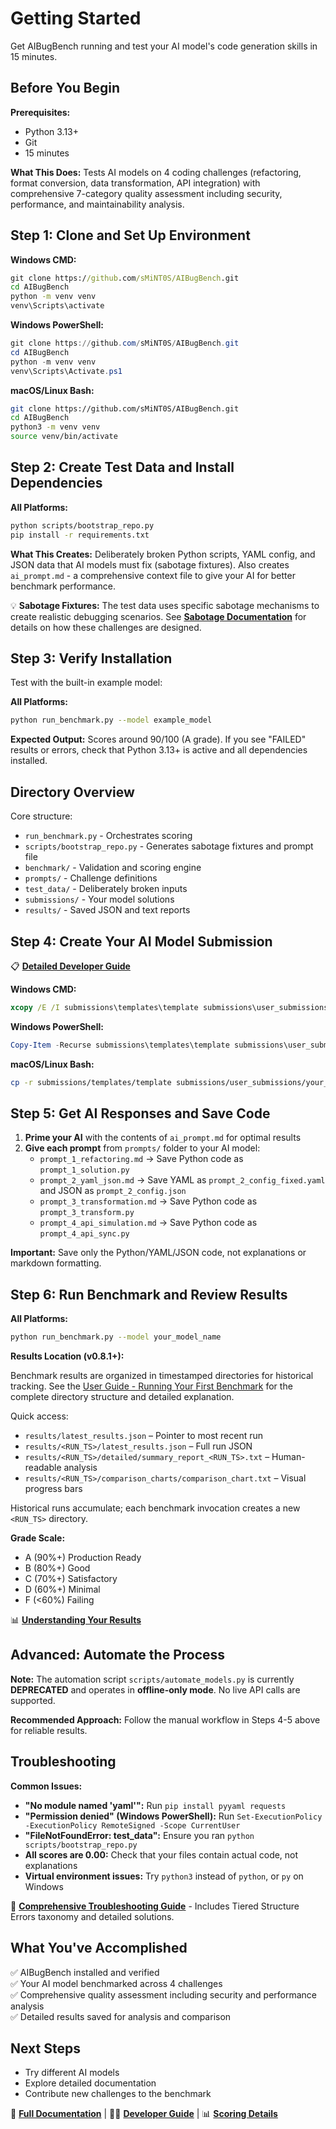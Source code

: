 # Getting Started

Get AIBugBench running and test your AI model's code generation skills in 15 minutes.

## Before You Begin

**Prerequisites:**

- Python 3.13+
- Git
- 15 minutes

**What This Does:** Tests AI models on 4 coding challenges (refactoring, format conversion, data transformation, API integration) with comprehensive 7-category quality assessment including security, performance, and maintainability analysis.

## Step 1: Clone and Set Up Environment

**Windows CMD:**

```cmd
git clone https://github.com/sMiNT0S/AIBugBench.git
cd AIBugBench
python -m venv venv
venv\Scripts\activate
```

**Windows PowerShell:**

```powershell
git clone https://github.com/sMiNT0S/AIBugBench.git
cd AIBugBench
python -m venv venv
venv\Scripts\Activate.ps1
```

**macOS/Linux Bash:**

```bash
git clone https://github.com/sMiNT0S/AIBugBench.git
cd AIBugBench
python3 -m venv venv
source venv/bin/activate
```

## Step 2: Create Test Data and Install Dependencies

**All Platforms:**

```bash
python scripts/bootstrap_repo.py
pip install -r requirements.txt
```

**What This Creates:** Deliberately broken Python scripts, YAML config, and JSON data that AI models must fix (sabotage fixtures). Also creates `ai_prompt.md` - a comprehensive context file to give your AI for better benchmark performance.

💡 **Sabotage Fixtures:** The test data uses specific sabotage mechanisms to create realistic debugging scenarios. See **[Sabotage Documentation](sabotage-notes.md)** for details on how these challenges are designed.

## Step 3: Verify Installation

Test with the built-in example model:

**All Platforms:**

```bash
python run_benchmark.py --model example_model
```

**Expected Output:** Scores around 90/100 (A grade). If you see "FAILED" results or errors, check that Python 3.13+ is active and all dependencies installed.

## Directory Overview

Core structure:

- `run_benchmark.py` - Orchestrates scoring
- `scripts/bootstrap_repo.py` - Generates sabotage fixtures and prompt file
- `benchmark/` - Validation and scoring engine
- `prompts/` - Challenge definitions
- `test_data/` - Deliberately broken inputs
- `submissions/` - Your model solutions
- `results/` - Saved JSON and text reports

## Step 4: Create Your AI Model Submission

📋 **[Detailed Developer Guide](developer-guide.md)**

**Windows CMD:**

```cmd
xcopy /E /I submissions\templates\template submissions\user_submissions\your_model_name
```

**Windows PowerShell:**

```powershell
Copy-Item -Recurse submissions\templates\template submissions\user_submissions\your_model_name
```

**macOS/Linux Bash:**

```bash
cp -r submissions/templates/template submissions/user_submissions/your_model_name
```

## Step 5: Get AI Responses and Save Code

1. **Prime your AI** with the contents of `ai_prompt.md` for optimal results
2. **Give each prompt** from `prompts/` folder to your AI model:
   - `prompt_1_refactoring.md` → Save Python code as `prompt_1_solution.py`
   - `prompt_2_yaml_json.md` → Save YAML as `prompt_2_config_fixed.yaml` and JSON as `prompt_2_config.json`
   - `prompt_3_transformation.md` → Save Python code as `prompt_3_transform.py`
   - `prompt_4_api_simulation.md` → Save Python code as `prompt_4_api_sync.py`

**Important:** Save only the Python/YAML/JSON code, not explanations or markdown formatting.

## Step 6: Run Benchmark and Review Results

**All Platforms:**

```bash
python run_benchmark.py --model your_model_name
```

**Results Location (v0.8.1+):**

Benchmark results are organized in timestamped directories for historical tracking. See the [User Guide - Running Your First Benchmark](user-guide.md#running-your-first-benchmark) for the complete directory structure and detailed explanation.

Quick access:

- `results/latest_results.json` – Pointer to most recent run
- `results/<RUN_TS>/latest_results.json` – Full run JSON
- `results/<RUN_TS>/detailed/summary_report_<RUN_TS>.txt` – Human-readable analysis
- `results/<RUN_TS>/comparison_charts/comparison_chart.txt` – Visual progress bars

Historical runs accumulate; each benchmark invocation creates a new `<RUN_TS>` directory.

**Grade Scale:**

- A (90%+) Production Ready
- B (80%+) Good
- C (70%+) Satisfactory
- D (60%+) Minimal
- F (<60%) Failing

📊 **[Understanding Your Results](scoring-methodology.md)**

## Advanced: Automate the Process

**Note:** The automation script `scripts/automate_models.py` is currently **DEPRECATED** and operates in **offline-only mode**. No live API calls are supported.

**Recommended Approach:** Follow the manual workflow in Steps 4-5 above for reliable results.

## Troubleshooting

**Common Issues:**

- **"No module named 'yaml'":** Run `pip install pyyaml requests`
- **"Permission denied" (Windows PowerShell):** Run `Set-ExecutionPolicy -ExecutionPolicy RemoteSigned -Scope CurrentUser`
- **"FileNotFoundError: test_data":** Ensure you ran `python scripts/bootstrap_repo.py`
- **All scores are 0.00:** Check that your files contain actual code, not explanations
- **Virtual environment issues:** Try `python3` instead of `python`, or `py` on Windows

🔧 **[Comprehensive Troubleshooting Guide](troubleshooting.md)** - Includes Tiered Structure Errors taxonomy and detailed solutions.

## What You've Accomplished

✅ AIBugBench installed and verified  
✅ Your AI model benchmarked across 4 challenges  
✅ Comprehensive quality assessment including security and performance analysis  
✅ Detailed results saved for analysis and comparison  

## Next Steps

- Try different AI models
- Explore detailed documentation
- Contribute new challenges to the benchmark

📖 **[Full Documentation](index.md)** | 👨‍💻 **[Developer Guide](developer-guide.md)** | 📊 **[Scoring Details](scoring-methodology.md)**
